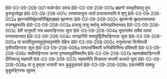 BR-03-09-208-001	मार्कण्डेय उवाच
BR-03-09-208-001a	ब्रह्मणो यस्तृतीयस्तु पुत्रः कुरुकुलोद्वह
BR-03-09-208-001c	तस्यापवसुता भार्या प्रजास्तस्यापि मे शृणु
BR-03-09-208-002a	बृहज्ज्योतिर्बृहत्कीर्तिर्बृहद्ब्रह्मा बृहन्मनाः
BR-03-09-208-002c	बृहन्मन्त्रो बृहद्भासस्तथा राजन्बृहस्पतिः
BR-03-09-208-003a	प्रजासु तासु सर्वासु रूपेणाप्रतिमाभवत्
BR-03-09-208-003c	देवी भानुमती नाम प्रथमाङ्गिरसः सुता
BR-03-09-208-004a	भूतानामेव सर्वेषां यस्यां रागस्तदाभवत्
BR-03-09-208-004c	रागाद्रागेति यामाहुर्द्वितीयाङ्गिरसः सुता
BR-03-09-208-005a	यां कपर्दिसुतामाहुर्दृश्यादृश्येति देहिनः
BR-03-09-208-005c	तनुत्वात्सा सिनीवाली तृतीयाङ्गिरसः सुता
BR-03-09-208-006a	पश्यत्यर्चिष्मती भाभिर्हविर्भिश्च हविष्मती
BR-03-09-208-006c	षष्ठीमङ्गिरसः कन्यां पुण्यामाहुर्हविष्मतीम्
BR-03-09-208-007a	महामखेष्वाङ्गिरसी दीप्तिमत्सु महामती
BR-03-09-208-007c	महामतीति विख्याता सप्तमी कथ्यते सुता
BR-03-09-208-008a	यां तु दृष्ट्वा भगवतीं जनः कुहुकुहायते
BR-03-09-208-008c	एकानंशेति यामाहुः कुहूमङ्गिरसः सुताम्
